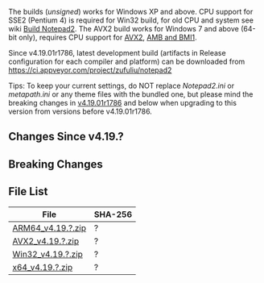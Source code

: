 The builds (*unsigned*) works for Windows XP and above. CPU support for SSE2 (Pentium 4) is required for Win32 build, for old CPU and system see wiki [Build Notepad2](https://github.com/zufuliu/notepad2/wiki/Build-Notepad2). The AVX2 build works for Windows 7 and above (64-bit only), requires CPU support for [AVX2](https://en.wikipedia.org/wiki/Advanced_Vector_Extensions), [AMB and BMI1](https://en.wikipedia.org/wiki/Bit_Manipulation_Instruction_Sets).

Since v4.19.01r1786, latest development build (artifacts in Release configuration for each compiler and platform) can be downloaded from https://ci.appveyor.com/project/zufuliu/notepad2

Tips: To keep your current settings, do NOT replace *Notepad2.ini* or *metapath.ini* or any theme files with the bundled one, but please mind the breaking changes in [v4.19.01r1786](https://github.com/zufuliu/notepad2/releases/tag/v4.19.01r1786) and below when upgrading to this version from versions before v4.19.01r1786.

## Changes Since v4.19.?

## Breaking Changes

## File List
| File | SHA-256 |
| ---|--|
| [ARM64_v4.19.?.zip](https://www.virustotal.com/gui/url/?/detection) | ? |
| [AVX2_v4.19.?.zip](https://www.virustotal.com/gui/url/?/detection) | ? |
| [Win32_v4.19.?.zip](https://www.virustotal.com/gui/url/?/detection) | ? |
| [x64_v4.19.?.zip](https://www.virustotal.com/gui/url/?/detection) | ? |
